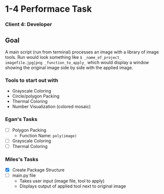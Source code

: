 # 1-4 Performace Task
### Client 4: Developer

## Goal
A main script (run from terminal) processes an image with a library of image tools. Run would look something like `$ _name_of_project_ imagefile.jpg|png _function_to_apply_` which would display a window showing the original image side by side with the applied image.

### Tools to start out with
* Grayscale Coloring 
* Circle/polygon Packing
* Thermal Coloring
* Number Visualization (colored mosaic)

### Egan's Tasks
* [ ] Polygon Packing
	* Function Name: `poly(image)`
* [ ] Grayscale Coloring
* [ ] Thermal Coloring

### Miles's Tasks
* [x] Create Package Structure
* [ ] main.py file
	* Takes user input (image file, tool to apply)
	* Displays output of applied tool next to original image
